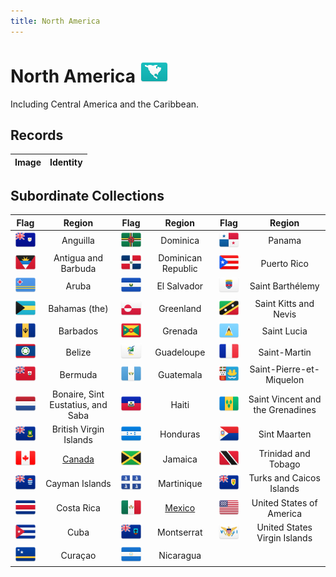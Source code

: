```yaml
---
title: North America
---
```


# North America <img src="images/FlagKit/NA@2x.png" class="flagkit">

Including Central America and the Caribbean.

## Records

| Image | Identity |
| :---: | :------- |

## Subordinate Collections

| Flag | Region | Flag | Region | Flag | Region |
| :---: | :---: | :---: | :---: | :---: | :---: |
| ![AI](/images/FlagKit/NA/AI/AI@2x.png) | Anguilla | ![DM](/images/FlagKit/NA/DM/DM@2x.png) | Dominica | ![PA](/images/FlagKit/NA/PA/PA@2x.png) | Panama |
| ![AG](/images/FlagKit/NA/AG/AG@2x.png) | Antigua and Barbuda | ![DO](/images/FlagKit/NA/DO/DO@2x.png) | Dominican Republic | ![PR](/images/FlagKit/NA/PR/PR@2x.png) | Puerto Rico |
| ![AW](/images/FlagKit/NA/AW/AW@2x.png) | Aruba | ![SV](/images/FlagKit/NA/SV/SV@2x.png) | El Salvador | ![BL](/images/FlagKit/NA/BL/BL@2x.png) | Saint Barthélemy |
| ![BS](/images/FlagKit/NA/BS/BS@2x.png) | Bahamas (the) | ![GL](/images/FlagKit/NA/GL/GL@2x.png) | Greenland | ![KN](/images/FlagKit/NA/KN/KN@2x.png) | Saint Kitts and Nevis |
| ![BB](/images/FlagKit/NA/BB/BB@2x.png) | Barbados | ![GD](/images/FlagKit/NA/GD/GD@2x.png) | Grenada | ![LC](/images/FlagKit/NA/LC/LC@2x.png) | Saint Lucia |
| ![BZ](/images/FlagKit/NA/BZ/BZ@2x.png) | Belize | ![GP](/images/FlagKit/NA/GP/GP@2x.png) | Guadeloupe | ![MF](/images/FlagKit/NA/MF/MF@2x.png) | Saint-Martin |
| ![BM](/images/FlagKit/NA/BM/BM@2x.png) | Bermuda | ![GT](/images/FlagKit/NA/GT/GT@2x.png) | Guatemala | ![PM](/images/FlagKit/NA/PM/PM@2x.png) | Saint-Pierre-et-Miquelon |
| ![BQ](/images/FlagKit/NA/BQ/BQ@2x.png) | Bonaire, Sint Eustatius, and Saba | ![HT](/images/FlagKit/NA/HT/HT@2x.png) | Haiti | ![VC](/images/FlagKit/NA/VC/VC@2x.png) | Saint Vincent and the Grenadines |
| ![VG](/images/FlagKit/NA/VG/VG@2x.png) | British Virgin Islands | ![HN](/images/FlagKit/NA/HN/HN@2x.png) | Honduras | ![SX](/images/FlagKit/NA/SX/SX@2x.png) | Sint Maarten |
| ![CA](/images/FlagKit/NA/CA/CA@2x.png) | [Canada](NA/CA.html) | ![JM](/images/FlagKit/NA/JM/JM@2x.png) | Jamaica | ![TT](/images/FlagKit/NA/TT/TT@2x.png) | Trinidad and Tobago |
| ![KY](/images/FlagKit/NA/KY/KY@2x.png) | Cayman Islands | ![MQ](../images/FlagKit/NA/MQ/MQ@2x.png) | Martinique | ![TC](/images/FlagKit/NA/TC/TC@2x.png) | Turks and Caicos Islands |
| ![CR](/images/FlagKit/NA/CR/CR@2x.png) | Costa Rica | ![MX](/images/FlagKit/NA/MX/MX@2x.png) | [Mexico](NA/MX.html) | ![US](/images/FlagKit/NA/US/US@2x.png) | United States of America |
| ![CU](/images/FlagKit/NA/CU/CU@2x.png) | Cuba | ![MS](/images/FlagKit/NA/MS/MS@2x.png) | Montserrat | ![VI](/images/FlagKit/NA/VI/VI@2x.png) | United States Virgin Islands |
| ![CW](/images/FlagKit/NA/CW/CW@2x.png) | Curaçao | ![NI](/images/FlagKit/NA/NI/NI@2x.png) | Nicaragua | | |